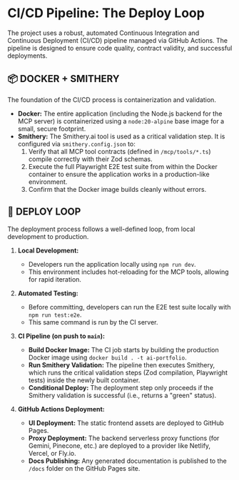 # CI/CD Pipeline: The Deploy Loop

The project uses a robust, automated Continuous Integration and Continuous Deployment (CI/CD) pipeline managed via GitHub Actions. The pipeline is designed to ensure code quality, contract validity, and successful deployments.

## 📦 DOCKER + SMITHERY

The foundation of the CI/CD process is containerization and validation.

-   **Docker:** The entire application (including the Node.js backend for the MCP server) is containerized using a `node:20-alpine` base image for a small, secure footprint.
-   **Smithery:** The Smithery.ai tool is used as a critical validation step. It is configured via `smithery.config.json` to:
    1.  Verify that all MCP tool contracts (defined in `/mcp/tools/*.ts`) compile correctly with their Zod schemas.
    2.  Execute the full Playwright E2E test suite from within the Docker container to ensure the application works in a production-like environment.
    3.  Confirm that the Docker image builds cleanly without errors.

## 🔁 DEPLOY LOOP

The deployment process follows a well-defined loop, from local development to production.

1.  **Local Development:**
    -   Developers run the application locally using `npm run dev`.
    -   This environment includes hot-reloading for the MCP tools, allowing for rapid iteration.

2.  **Automated Testing:**
    -   Before committing, developers can run the E2E test suite locally with `npm run test:e2e`.
    -   This same command is run by the CI server.

3.  **CI Pipeline (on push to `main`):**
    -   **Build Docker Image:** The CI job starts by building the production Docker image using `docker build . -t ai-portfolio`.
    -   **Run Smithery Validation:** The pipeline then executes Smithery, which runs the critical validation steps (Zod compilation, Playwright tests) inside the newly built container.
    -   **Conditional Deploy:** The deployment step only proceeds if the Smithery validation is successful (i.e., returns a "green" status).

4.  **GitHub Actions Deployment:**
    -   **UI Deployment:** The static frontend assets are deployed to GitHub Pages.
    -   **Proxy Deployment:** The backend serverless proxy functions (for Gemini, Pinecone, etc.) are deployed to a provider like Netlify, Vercel, or Fly.io.
    -   **Docs Publishing:** Any generated documentation is published to the `/docs` folder on the GitHub Pages site.
